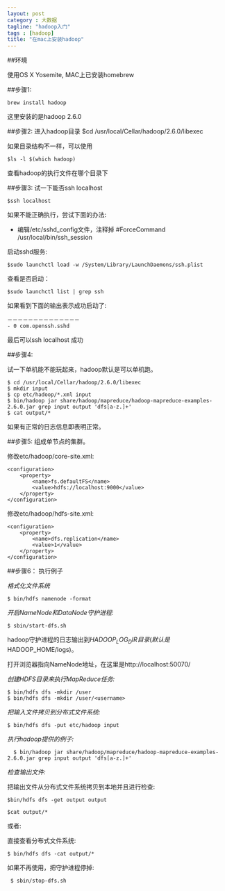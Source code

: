 ```yaml
---
layout: post
category : 大数据
tagline: "hadoop入门"
tags : [hadoop]
title: "在mac上安装hadoop"
---
```


##环境

使用OS X Yosemite, MAC上已安装homebrew


##步骤1:
	
	brew install hadoop

这里安装的是hadoop 2.6.0

##步骤2:
进入hadoop目录
	$cd /usr/local/Cellar/hadoop/2.6.0/libexec

如果目录结构不一样，可以使用

	$ls -l $(which hadoop)

查看hadoop的执行文件在哪个目录下

##步骤3:
试一下能否ssh localhost

	$ssh localhost

如果不能正确执行，尝试下面的办法:

* 编辑/etc/sshd_config文件，注释掉
#ForceCommand /usr/local/bin/ssh_session

启动sshd服务:

	$sudo launchctl load -w /System/Library/LaunchDaemons/ssh.plist


查看是否启动：

	$sudo launchctl list | grep ssh

如果看到下面的输出表示成功启动了:

	－－－－－－－－－－－－－－
	- 0 com.openssh.sshd


最后可以ssh localhost 成功

##步骤4:

试一下单机能不能玩起来，hadoop默认是可以单机跑。
	
	$ cd /usr/local/Cellar/hadoop/2.6.0/libexec
	$ mkdir input
	$ cp etc/hadoop/*.xml input
	$ bin/hadoop jar share/hadoop/mapreduce/hadoop-mapreduce-examples-2.6.0.jar grep input output 'dfs[a-z.]+'
	$ cat output/*

如果有正常的日志信息即表明正常。

##步骤5:
组成单节点的集群。

修改etc/hadoop/core-site.xml:

	<configuration>
	    <property>
	        <name>fs.defaultFS</name>
	        <value>hdfs://localhost:9000</value>
	    </property>
	</configuration>

修改etc/hadoop/hdfs-site.xml:

	<configuration>
	    <property>
	        <name>dfs.replication</name>
	        <value>1</value>
	    </property>
	</configuration>

##步骤6：
执行例子
    
*格式化文件系统*

	$ bin/hdfs namenode -format

*开启NameNode和DataNode守护进程:*

	$ sbin/start-dfs.sh

hadoop守护进程的日志输出到$HADOOP_LOG_DIR目录(默认是$HADOOP_HOME/logs)。

打开浏览器指向NameNode地址，在这里是http://localhost:50070/

*创建HDFS目录来执行MapReduce任务:*
      
	$ bin/hdfs dfs -mkdir /user
	$ bin/hdfs dfs -mkdir /user/<username>

*把输入文件拷贝到分布式文件系统:*

	$ bin/hdfs dfs -put etc/hadoop input

*执行hadoop提供的例子:*

      $ bin/hadoop jar share/hadoop/mapreduce/hadoop-mapreduce-examples-2.6.0.jar grep input output 'dfs[a-z.]+'

*检查输出文件:*

把输出文件从分布式文件系统拷贝到本地并且进行检查:

	$bin/hdfs dfs -get output output

	$cat output/*

或者:

直接查看分布式文件系统:
 
	$ bin/hdfs dfs -cat output/*

如果不再使用，把守护进程停掉:

	 $ sbin/stop-dfs.sh